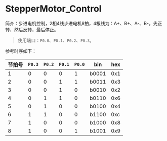 # StepperMotor_Control
简介：步进电机控制，2相4线步进电机8拍，4根线为：A+、B+、A-、B-。先正转，然后反转，最后停止。  
>使用端口：`P0.0`、`P0.1`、`P0.2`、`P0.3`。  

参考时序如下：

节拍号 | `P0.3` | `P0.2` | `P0.1` | `P0.0` | bin | hex  
----- | ------ | ------ | ------- | ------ | --- | ---
1 | 0 | 0 | 0 | 1 | b0001 | 0x1
2 | 0 | 0 | 1 | 1 | b0011 | 0x3
3 | 0 | 0 | 1 | 0 | b0010 | 0x2
4 | 0 | 1 | 1 | 0 | b0110 | 0x6
5 | 0 | 1 | 0 | 0 | b0100 | 0x4
6 | 1 | 1 | 0 | 0 | b1100 | 0xc
7 | 1 | 0 | 0 | 0 | b1000 | 0x8
8 | 1 | 0 | 0 | 1 | b1001 | 0x9
